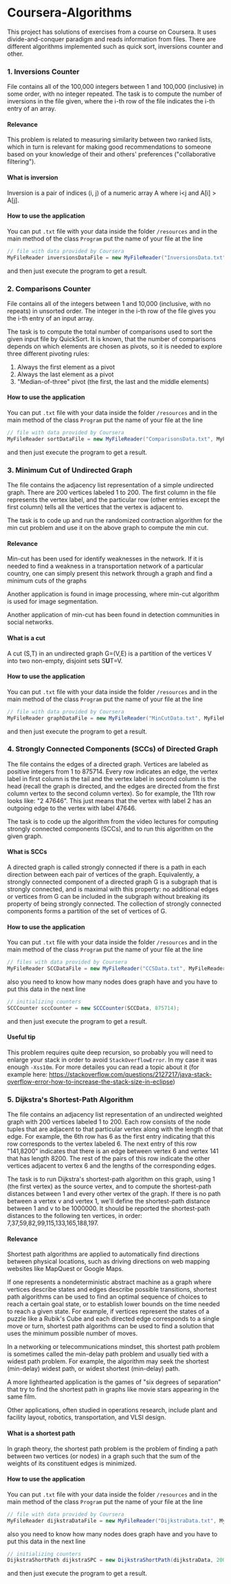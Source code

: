 # Coursera-Algorithms
This project has solutions of exercises from a course on Coursera. It uses divide-and-conquer paradigm and reads information from files. There are different algorithms implemented such as quick sort, inversions counter and other.

### 1. Inversions Counter
File contains all of the 100,000 integers between 1 and 100,000 (inclusive) in some order, with no integer repeated.
The task is to compute the number of inversions in the file given, where the i-th row of the file indicates the i-th entry of an array.

#### Relevance
This problem is related to measuring similarity between two ranked lists, which in turn is relevant for making good recommendations to someone based on your knowledge of their and others' preferences ("collaborative filtering").

#### What is inversion
Inversion is a pair of indices (i, j) of a numeric array A where i<j and A[i] > A[j].

#### How to use the application
You can put `.txt` file with your data inside the folder `/resources` and in the main method of the class `Program` put the name of your file at the line 
```java
// file with data provided by Coursera
MyFileReader inversionsDataFile = new MyFileReader("InversionsData.txt", MyFileReader.DataType.NUMBER);
``` 
and then just execute the program to get a result.

### 2. Comparisons Counter
File contains all of the integers between 1 and 10,000 (inclusive, with no repeats) in unsorted order. The integer in the i-th row of the file gives you the i-th entry of an input array.

The task is to compute the total number of comparisons used to sort the given input file by QuickSort. It is known, that the number of comparisons depends on which elements are chosen as pivots, so it is needed to explore three different pivoting rules:
1. Always the first element as a pivot
2. Always the last element as a pivot
3. "Median-of-three" pivot (the first, the last and the middle elements)

#### How to use the application
You can put `.txt` file with your data inside the folder `/resources` and in the main method of the class `Program` put the name of your file at the line 
```java
// file with data provided by Coursera
MyFileReader sortDataFile = new MyFileReader("ComparisonsData.txt", MyFileReader.DataType.NUMBER);
``` 
and then just execute the program to get a result.

### 3. Minimum Cut of Undirected Graph
The file contains the adjacency list representation of a simple undirected graph. There are 200 vertices labeled 1 to 200. The first column in the file represents the vertex label, and the particular row (other entries except the first column) tells all the vertices that the vertex is adjacent to.

The task is to code up and run the randomized contraction algorithm for the min cut problem and use it on the above graph to compute the min cut.

#### Relevance
Min-cut has been used for identify weaknesses in the network. If it is needed to find a weakness in a transportation network of a particular country, one can simply present this network through a graph and find a minimum cuts of the graphs

Another application is found in image processing, where min-cut algorithm is used for image segmentation.

Another application of min-cut has been found in detection communities in social networks.


#### What is a cut
A cut (S,T) in an undirected graph G=(V,E) is a partition of the vertices V into two non-empty, disjoint sets S**U**T=V. 

#### How to use the application
You can put `.txt` file with your data inside the folder `/resources` and in the main method of the class `Program` put the name of your file at the line 
```java
// file with data provided by Coursera
MyFileReader graphDataFile = new MyFileReader("MinCutData.txt", MyFileReader.DataType.LINE);
``` 
and then just execute the program to get a result.

### 4. Strongly Connected Components (SCCs) of Directed Graph
The file contains the edges of a directed graph. Vertices are labeled as positive integers from 1 to 875714. Every row indicates an edge, the vertex label in first column is the tail and the vertex label in second column is the head (recall the graph is directed, and the edges are directed from the first column vertex to the second column vertex). So for example, the 11th row looks like: "2 47646". This just means that the vertex with label 2 has an outgoing edge to the vertex with label 47646.

The task is to code up the algorithm from the video lectures for computing strongly connected components (SCCs), and to run this algorithm on the given graph.

#### What is SCCs
A directed graph is called strongly connected if there is a path in each direction between each pair of vertices of the graph. Equivalently, a strongly connected component of a directed graph G is a subgraph that is strongly connected, and is maximal with this property: no additional edges or vertices from G can be included in the subgraph without breaking its property of being strongly connected. The collection of strongly connected components forms a partition of the set of vertices of G. 

#### How to use the application
You can put `.txt` file with your data inside the folder `/resources` and in the main method of the class `Program` put the name of your file at the line 
```java
// files with data provided by Coursera
MyFileReader SCCDataFile = new MyFileReader("CCSData.txt", MyFileReader.DataType.LINE);
``` 

also you need to know how many nodes does graph have and you have to put this data in the next line
```java
// initializing counters
SCCCounter sccCounter = new SCCCounter(SCCData, 875714);
``` 
and then just execute the program to get a result.

#### Useful tip
This problem requires quite deep recursion, so probably you will need to enlarge your stack in order to avoid `StackOverflowError`. In my case it was enough `-Xss10m`. For more detailes you can read a topic about it (for example here: 
https://stackoverflow.com/questions/2127217/java-stack-overflow-error-how-to-increase-the-stack-size-in-eclipse)


### 5. Dijkstra's Shortest-Path Algorithm
The file contains an adjacency list representation of an undirected weighted graph with 200 vertices labeled 1 to 200. Each row consists of the node tuples that are adjacent to that particular vertex along with the length of that edge. For example, the 6th row has 6 as the first entry indicating that this row corresponds to the vertex labeled 6. The next entry of this row "141,8200" indicates that there is an edge between vertex 6 and vertex 141 that has length 8200. The rest of the pairs of this row indicate the other vertices adjacent to vertex 6 and the lengths of the corresponding edges.

The task is to run Dijkstra's shortest-path algorithm on this graph, using 1 (the first vertex) as the source vertex, and to compute the shortest-path distances between 1 and every other vertex of the graph. If there is no path between a vertex v and vertex 1, we'll define the shortest-path distance between 1 and v to be 1000000. It should be reported the shortest-path distances to the following ten vertices, in order: 7,37,59,82,99,115,133,165,188,197. 

#### Relevance
Shortest path algorithms are applied to automatically find directions between physical locations, such as driving directions on web mapping websites like MapQuest or Google Maps. 

If one represents a nondeterministic abstract machine as a graph where vertices describe states and edges describe possible transitions, shortest path algorithms can be used to find an optimal sequence of choices to reach a certain goal state, or to establish lower bounds on the time needed to reach a given state. For example, if vertices represent the states of a puzzle like a Rubik's Cube and each directed edge corresponds to a single move or turn, shortest path algorithms can be used to find a solution that uses the minimum possible number of moves.

In a networking or telecommunications mindset, this shortest path problem is sometimes called the min-delay path problem and usually tied with a widest path problem. For example, the algorithm may seek the shortest (min-delay) widest path, or widest shortest (min-delay) path.

A more lighthearted application is the games of "six degrees of separation" that try to find the shortest path in graphs like movie stars appearing in the same film.

Other applications, often studied in operations research, include plant and facility layout, robotics, transportation, and VLSI design.


#### What is a shortest path
In graph theory, the shortest path problem is the problem of finding a path between two vertices (or nodes) in a graph such that the sum of the weights of its constituent edges is minimized. 

#### How to use the application
You can put `.txt` file with your data inside the folder `/resources` and in the main method of the class `Program` put the name of your file at the line 
```java
// file with data provided by Coursera
MyFileReader dijkstraDataFile = new MyFileReader("DijkstraData.txt", MyFileReader.DataType.ARRAY);
``` 

also you need to know how many nodes does graph have and you have to put this data in the next line
```java
// initializing counters
DijkstraShortPath dijkstraSPC = new DijkstraShortPath(dijkstraData, 200);
``` 
and then just execute the program to get a result.
